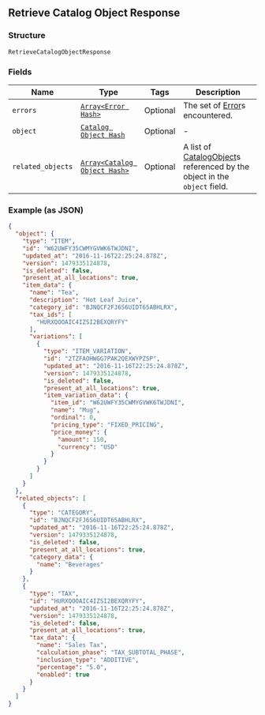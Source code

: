 ## Retrieve Catalog Object Response

### Structure

`RetrieveCatalogObjectResponse`

### Fields

| Name | Type | Tags | Description |
|  --- | --- | --- | --- |
| `errors` | [`Array<Error Hash>`](/doc/models/error.md) | Optional | The set of [Error](./models/error.md)s encountered. |
| `object` | [`Catalog Object Hash`](/doc/models/catalog-object.md) | Optional | - |
| `related_objects` | [`Array<Catalog Object Hash>`](/doc/models/catalog-object.md) | Optional | A list of [CatalogObject](./models/catalog-object.md)s referenced by the object in the `object` field. |

### Example (as JSON)

```json
{
  "object": {
    "type": "ITEM",
    "id": "W62UWFY35CWMYGVWK6TWJDNI",
    "updated_at": "2016-11-16T22:25:24.878Z",
    "version": 1479335124878,
    "is_deleted": false,
    "present_at_all_locations": true,
    "item_data": {
      "name": "Tea",
      "description": "Hot Leaf Juice",
      "category_id": "BJNQCF2FJ6S6UIDT65ABHLRX",
      "tax_ids": [
        "HURXQOOAIC4IZSI2BEXQRYFY"
      ],
      "variations": [
        {
          "type": "ITEM_VARIATION",
          "id": "2TZFAOHWGG7PAK2QEXWYPZSP",
          "updated_at": "2016-11-16T22:25:24.878Z",
          "version": 1479335124878,
          "is_deleted": false,
          "present_at_all_locations": true,
          "item_variation_data": {
            "item_id": "W62UWFY35CWMYGVWK6TWJDNI",
            "name": "Mug",
            "ordinal": 0,
            "pricing_type": "FIXED_PRICING",
            "price_money": {
              "amount": 150,
              "currency": "USD"
            }
          }
        }
      ]
    }
  },
  "related_objects": [
    {
      "type": "CATEGORY",
      "id": "BJNQCF2FJ6S6UIDT65ABHLRX",
      "updated_at": "2016-11-16T22:25:24.878Z",
      "version": 1479335124878,
      "is_deleted": false,
      "present_at_all_locations": true,
      "category_data": {
        "name": "Beverages"
      }
    },
    {
      "type": "TAX",
      "id": "HURXQOOAIC4IZSI2BEXQRYFY",
      "updated_at": "2016-11-16T22:25:24.878Z",
      "version": 1479335124878,
      "is_deleted": false,
      "present_at_all_locations": true,
      "tax_data": {
        "name": "Sales Tax",
        "calculation_phase": "TAX_SUBTOTAL_PHASE",
        "inclusion_type": "ADDITIVE",
        "percentage": "5.0",
        "enabled": true
      }
    }
  ]
}
```

